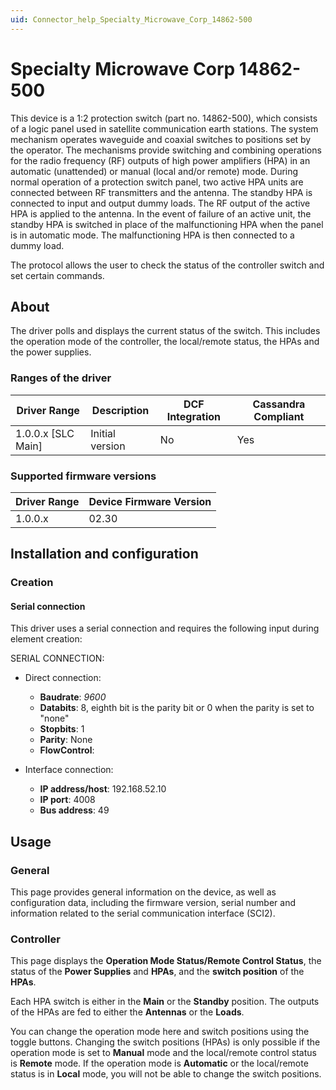 ```yaml
---
uid: Connector_help_Specialty_Microwave_Corp_14862-500
---
```


# Specialty Microwave Corp 14862-500

This device is a 1:2 protection switch (part no. 14862-500), which consists of a logic panel used in satellite communication earth stations. The system mechanism operates waveguide and coaxial switches to positions set by the operator. The mechanisms provide switching and combining operations for the radio frequency (RF) outputs of high power amplifiers (HPA) in an automatic (unattended) or manual (local and/or remote) mode. During normal operation of a protection switch panel, two active HPA units are connected between RF transmitters and the antenna. The standby HPA is connected to input and output dummy loads. The RF output of the active HPA is applied to the antenna. In the event of failure of an active unit, the standby HPA is switched in place of the malfunctioning HPA when the panel is in automatic mode. The malfunctioning HPA is then connected to a dummy load.

The protocol allows the user to check the status of the controller switch and set certain commands.

## About

The driver polls and displays the current status of the switch. This includes the operation mode of the controller, the local/remote status, the HPAs and the power supplies.

### Ranges of the driver

| **Driver Range**     | **Description** | **DCF Integration** | **Cassandra Compliant** |
|----------------------|-----------------|---------------------|-------------------------|
| 1.0.0.x \[SLC Main\] | Initial version | No                  | Yes                     |

### Supported firmware versions

| **Driver Range** | **Device Firmware Version** |
|------------------|-----------------------------|
| 1.0.0.x          | 02.30                       |

## Installation and configuration

### Creation

#### Serial connection

This driver uses a serial connection and requires the following input during element creation:

SERIAL CONNECTION:

- Direct connection:

  - **Baudrate**: *9600*
  - **Databits**: 8, eighth bit is the parity bit or 0 when the parity is set to "none"
  - **Stopbits**: 1
  - **Parity**: None
  - **FlowControl**:

- Interface connection:

  - **IP address/host**: 192.168.52.10
  - **IP port**: 4008
  - **Bus address**: 49

## Usage

### General

This page provides general information on the device, as well as configuration data, including the firmware version, serial number and information related to the serial communication interface (SCI2).

### Controller

This page displays the **Operation Mode Status/Remote Control Status**, the status of the **Power Supplies** and **HPAs**, and the **switch position** of the **HPAs**.

Each HPA switch is either in the **Main** or the **Standby** position. The outputs of the HPAs are fed to either the **Antennas** or the **Loads**.

You can change the operation mode here and switch positions using the toggle buttons. Changing the switch positions (HPAs) is only possible if the operation mode is set to **Manual** mode and the local/remote control status is **Remote** mode. If the operation mode is **Automatic** or the local/remote status is in **Local** mode, you will not be able to change the switch positions.
